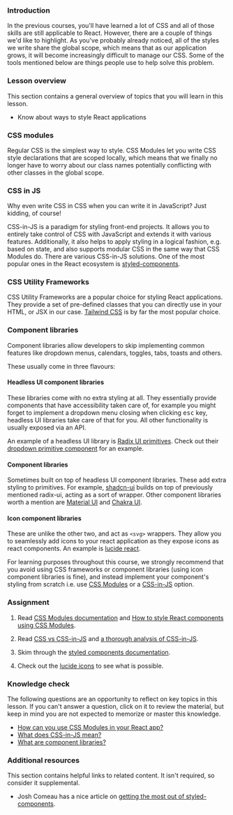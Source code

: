 ### Introduction

In the previous courses, you'll have learned a lot of CSS and all of those skills are still applicable to React. However, there are a couple of things we'd like to highlight. As you've probably already noticed, all of the styles we write share the global scope, which means that as our application grows, it will become increasingly difficult to manage our CSS. Some of the tools mentioned below are things people use to help solve this problem.

### Lesson overview

This section contains a general overview of topics that you will learn in this lesson.

- Know about ways to style React applications

### CSS modules

Regular CSS is the simplest way to style. CSS Modules let you write CSS style declarations that are scoped locally, which means that we finally no longer have to worry about our class names potentially conflicting with other classes in the global scope.

### CSS in JS

Why even write CSS in CSS when you can write it in JavaScript? Just kidding, of course!

CSS-in-JS is a paradigm for styling front-end projects. It allows you to entirely take control of CSS with JavaScript and extends it with various features. Additionally, it also helps to apply styling in a logical fashion, e.g. based on state, and also supports modular CSS in the same way that CSS Modules do. There are various CSS-in-JS solutions. One of the most popular ones in the React ecosystem is [styled-components](https://styled-components.com/).

### CSS Utility Frameworks

CSS Utility Frameworks are a popular choice for styling React applications. They provide a set of pre-defined classes that you can directly use in your HTML, or JSX in our case. [Tailwind CSS](https://tailwindcss.com) is by far the most popular choice.

### Component libraries

Component libraries allow developers to skip implementing common features like dropdown menus, calendars, toggles, tabs, toasts and others.

These usually come in three flavours:

#### Headless UI component libraries

These libraries come with no extra styling at all. They essentially provide components that have accessibility taken care of, for example you might forget to implement a dropdown menu closing when clicking <kbd>esc</kbd> key, headless UI libraries take care of that for you. All other functionality is usually exposed via an API.

An example of a headless UI library is [Radix UI primitives](https://www.radix-ui.com/primitives). Check out their [dropdown primitive component](https://www.radix-ui.com/primitives/docs/components/dropdown-menu) for an example.

#### Component libraries

Sometimes built on top of headless UI component libraries. These add extra styling to primitives. For example, [shadcn-ui](https://ui.shadcn.com/docs/components/dropdown-menu) builds on top of previously mentioned radix-ui, acting as a sort of wrapper. Other component libraries worth a mention are [Material UI](https://mui.com/) and [Chakra UI](https://chakra-ui.com/).

#### Icon component libraries

These are unlike the other two, and act as `<svg>` wrappers. They allow you to seamlessly add icons to your react application as they expose icons as react components. An example is [lucide react](https://lucide.dev/guide/packages/lucide-react).

<div class="lesson-note lesson-note--tip" markdown="1" >

For learning purposes throughout this course, we strongly recommend that you avoid using CSS frameworks or component libraries (using icon component libraries is fine), and instead implement your component's styling from scratch i.e. use [CSS Modules](#css-modules) or a [CSS-in-JS](#css-in-js) option.

</div>

### Assignment

<div class="lesson-content__panel" markdown="1">

1. Read [CSS Modules documentation](https://github.com/css-modules/css-modules) and [How to style React components using CSS Modules](https://www.makeuseof.com/react-components-css-modules-style/).

1. Read [CSS vs CSS-in-JS](https://blog.logrocket.com/css-vs-css-in-js/) and [a thorough analysis of CSS-in-JS](https://css-tricks.com/a-thorough-analysis-of-css-in-js/).

1. Skim through the [styled components documentation](https://styled-components.com/).

1. Check out the [lucide icons](https://lucide.dev/icons/) to see what is possible.

</div>

### Knowledge check

The following questions are an opportunity to reflect on key topics in this lesson. If you can't answer a question, click on it to review the material, but keep in mind you are not expected to memorize or master this knowledge.

- [How can you use CSS Modules in your React app?](https://www.makeuseof.com/react-components-css-modules-style/)
- [What does CSS-in-JS mean?](#css-in-js)
- [What are component libraries?](#component-libraries)

### Additional resources

This section contains helpful links to related content. It isn't required, so consider it supplemental.

- Josh Comeau has a nice article on [getting the most out of styled-components](https://www.joshwcomeau.com/css/styled-components/).
